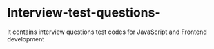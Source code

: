 # Interview-test-questions-
It contains interview questions test codes  for JavaScript and Frontend development 

